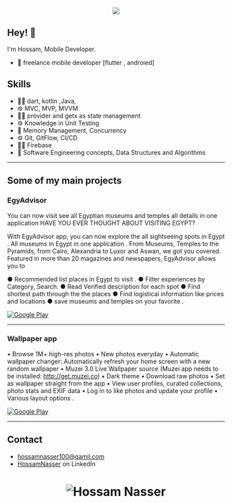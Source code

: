 
<h1 align="center">
  <img src="https://readme-typing-svg.herokuapp.com?size=40&duration=3500&color=A322CA&center=true&vCenter=true&width=820&height=100&lines=Hossam+Nasser;Mobile+developer+(Flutter+%7C+Android)" />
</h1>

## Hey! 👋
I'm Hossam, Mobile Developer.

- 🧭 freelance mobile developer [flutter , androied]

## Skills
-	👨‍💻 dart, kotlin ,Java, 
-	⚙️ MVC, MVP,  MVVM 
-	👨‍💻 provider and getx as state management 
-	⚙️ Knowledge in Unit Testing
-	💽 Memory Management, Concurrency 
-	⚙️ Git, GitFlow, CI/CD
-	👨‍💻 Firebase
-	💽 Software Engineering concepts, Data Structures and Algorithms

<hr>
  
## Some of my main projects

### EgyAdvisor 

You can now visit see all Egyptian museums and temples all details in one application
HAVE YOU EVER THOUGHT ABOUT VISITING EGYPT?

With EgyAdvisor app, you can now explore the all sightseeing spots in Egypt . All museums in Egypt in one application . From Museums, Temples to the Pyramids, from Cairo, Alexandria to Luxor and Aswan, we got you covered.
Featured in more than 20 magazines and newspapers, EgyAdvisor allows you to

● Recommended list places in Egypt to visit .
● Filter experiences by Category, Search.
● Read Verified description for each spot
● Find shortest path through the the places 
● Find logistical information like prices and locations
● save museums and temples on your favorite
.<br />

<p><a href="https://play.google.com/store/apps/details?id=com.hn.misr.EgyAdvisor" target="_blank"><img alt="Google Play" src="https://img.shields.io/badge/Get%20it%20on%20google%20play-blue.svg?style=for-the-badge&logo=google-play" /></a> </a><p>
  
<hr>

### Wallpaper app

• Browse 1M+ high-res photos
• New photos everyday
• Automatic wallpaper changer: Automatically refresh your home screen with a new random wallpaper
• Muzei 3.0 Live Wallpaper source (Muzei app needs to be installed: http://get.muzei.co)
• Dark theme
• Download raw photos
• Set as wallpaper straight from the app
• View user profiles, curated collections, photo stats and EXIF data
• Log in to like photos and update your profile
• Various layout options
.<br />

<p><a href="https://play.google.com/store/apps/details?id=com.developer.arsltech.pexelwallpaper" target="_blank"><img alt="Google Play" src="https://img.shields.io/badge/Get%20it%20on%20google%20play-blue.svg?style=for-the-badge&logo=google-play" /></a> </a><p>
 
<hr>


## Contact
- [hossamnasser100@gamil.com](mailto:hossamnasser100@gamil.com)
- [HossamNasser](https://www.linkedin.com/in/hossam-nasser-830202204/) on LinkedIn


<h1 align="center">
  <img src="https://github-readme-stats.vercel.app/api?username=Hossam-Nasser&show_icons=true&theme=radical" alt="Hossam Nasser" />
</h1>
